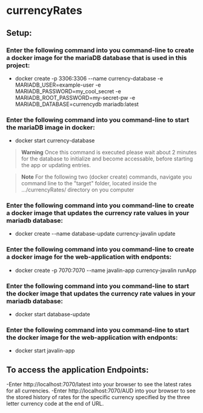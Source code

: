 # currencyRates

## Setup:

### Enter the following command into you command-line to create a docker image for the mariaDB database that is used in this project:
- docker create -p 3306:3306 --name currency-database -e MARIADB_USER=example-user -e MARIADB_PASSWORD=my_cool_secret -e MARIADB_ROOT_PASSWORD=my-secret-pw -e MARIADB_DATABASE=currencydb mariadb:latest

### Enter the following command into you command-line to start the mariaDB image in docker:
- docker start currency-database
>**Warning**
> Once this command is executed please wait about 2 minutes for the database to initialize and become accessable, before starting the app or updating entries.

>**Note**
> For the following two (docker create) commands, navigate you command line to the "target" folder, located inside the .../currencyRates/ directory on you computer 
### Enter the following command into you command-line to create a docker image that updates the currency rate values in your mariadb database:
- docker create --name database-update currency-javalin update

### Enter the following command into you command-line to create a docker image for the web-application with endponts:
- docker create -p 7070:7070 --name javalin-app currency-javalin runApp

### Enter the following command into you command-line to start the docker image that updates the currency rate values in your mariadb database:
- docker start database-update

### Enter the following command into you command-line to start the docker image for the web-application with endponts:
- docker start javalin-app

## To access the application Endpoints:
-Enter http://localhost:7070/latest into your browser to see the latest rates for all currencies.
-Enter http://localhost:7070/AUD into your browser to see the stored history of rates for the specific currency specified by the three letter currency code at the end of URL.

